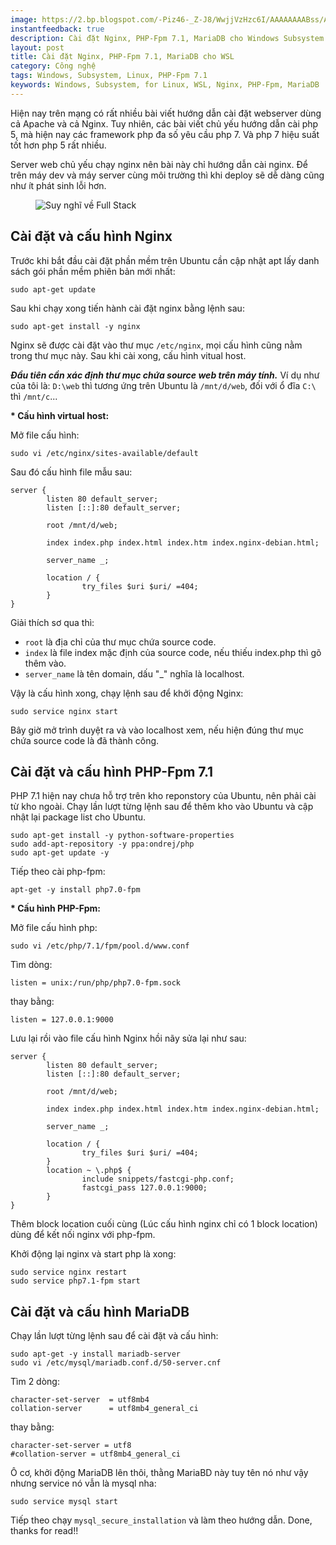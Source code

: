 ```yaml
---
image: https://2.bp.blogspot.com/-Piz46-_Z-J8/WwjjVzHzc6I/AAAAAAAABss/AyCrKYwHpJ8RD1WzCFgm09yPNIHAfY9bACLcBGAs/s640/wp_20150101_001l.jpg
instantfeedback: true
description: Cài đặt Nginx, PHP-Fpm 7.1, MariaDB cho Windows Subsystem for Linux
layout: post
title: Cài đặt Nginx, PHP-Fpm 7.1, MariaDB cho WSL
category: Công nghệ
tags: Windows, Subsystem, Linux, PHP-Fpm 7.1
keywords: Windows, Subsystem, for Linux, WSL, Nginx, PHP-Fpm, MariaDB
---
```



Hiện nay trên mạng có rất nhiều bài viết hướng dẫn cài đặt webserver dùng cả Apache và cả Nginx. Tuy nhiên, các bài viết chủ yếu hướng dẫn cài php 5, mà hiện nay các framework php đa số yêu cầu php 7. Và php 7 hiệu suất tốt hơn php 5 rất nhiều.

Server web chủ yếu chạy nginx nên bài này chỉ hướng dẫn cài nginx. Để trên máy dev và máy server cùng môi trường thì khi deploy sẽ dễ dàng cũng như ít phát sinh lỗi hơn.

<figure><img src="https://2.bp.blogspot.com/-Piz46-_Z-J8/WwjjVzHzc6I/AAAAAAAABss/AyCrKYwHpJ8RD1WzCFgm09yPNIHAfY9bACLcBGAs/s640/wp_20150101_001l.jpg" alt="Suy nghĩ về Full Stack" title="Suy nghĩ về Full Stack"></figure>

## Cài đặt và cấu hình Nginx

Trước khi bắt đầu cài đặt phần mềm trên Ubuntu cần cập nhật apt lấy danh sách gói phần mềm phiên bản mới nhất:

```
sudo apt-get update
```

Sau khi chạy xong tiến hành cài đặt nginx bằng lệnh sau:

```
sudo apt-get install -y nginx
```
Nginx sẽ được cài đặt vào thư mục `/etc/nginx`, mọi cấu hình cũng nằm trong thư mục này. Sau khi cài xong, cấu hình vitual host.

***Đầu tiên cần xác định thư mục chứa source web trên máy tính.***
Ví dụ như của tôi là: `D:\web` thì tương ứng trên Ubuntu là `/mnt/d/web`, đối với ổ đĩa `C:\` thì `/mnt/c`...

**\* Cấu hình virtual host:**

Mở file cấu hình:

```
sudo vi /etc/nginx/sites-available/default
```
Sau đó cấu hình file mẫu sau:
```
server {
        listen 80 default_server;
        listen [::]:80 default_server;

        root /mnt/d/web;

        index index.php index.html index.htm index.nginx-debian.html;

        server_name _;

        location / {
                try_files $uri $uri/ =404;
        }
}
```
Giải thích sơ qua thì:

- `root` là địa chỉ của thư mục chứa source code. 
- `index` là file index mặc định của source code, nếu thiếu index.php thì gõ thêm vào.
- `server_name` là tên domain, dấu "\_" nghĩa là localhost.

Vậy là cấu hình xong, chạy lệnh sau để khởi động Nginx:

```
sudo service nginx start
```

Bây giờ mở trình duyệt ra và vào localhost xem, nếu hiện đúng thư mục chứa source code là đã thành công.


## Cài đặt và cấu hình PHP-Fpm 7.1

PHP 7.1 hiện nay chưa hỗ trợ trên kho reponstory của Ubuntu, nên phải cài từ kho ngoài. Chạy lần lượt từng lệnh sau để thêm kho vào Ubuntu và cập nhật lại package list cho Ubuntu.

```
sudo apt-get install -y python-software-properties
sudo add-apt-repository -y ppa:ondrej/php
sudo apt-get update -y
```

Tiếp theo cài php-fpm:

```
apt-get -y install php7.0-fpm
```

**\* Cấu hình PHP-Fpm:**

Mở file cấu hình php:

```
sudo vi /etc/php/7.1/fpm/pool.d/www.conf
```

Tìm dòng:

```
listen = unix:/run/php/php7.0-fpm.sock
```

thay bằng:

```
listen = 127.0.0.1:9000
```

Lưu lại rồi vào file cấu hình Nginx hồi nãy sửa lại như sau:

```
server {
        listen 80 default_server;
        listen [::]:80 default_server;

        root /mnt/d/web;

        index index.php index.html index.htm index.nginx-debian.html;

        server_name _;

        location / {
                try_files $uri $uri/ =404;
        }
        location ~ \.php$ {
                include snippets/fastcgi-php.conf;
                fastcgi_pass 127.0.0.1:9000;
        }
}
```

Thêm block location cuối cùng (Lúc cấu hình nginx chỉ có 1 block location) dùng để kết nối nginx với php-fpm.

Khởi động lại nginx và start php là xong:

```
sudo service nginx restart
sudo service php7.1-fpm start
```

## Cài đặt và cấu hình MariaDB

Chạy lần lượt từng lệnh sau để cài đặt và cấu hình:

```
sudo apt-get -y install mariadb-server 
sudo vi /etc/mysql/mariadb.conf.d/50-server.cnf
```

Tìm 2 dòng:
```
character-set-server  = utf8mb4
collation-server      = utf8mb4_general_ci
```

thay bằng:

```
character-set-server = utf8 
#collation-server = utf8mb4_general_ci 
```

Ô cơ, khởi động MariaDB lên thôi, thằng MariaBD này tuy tên nó như vậy nhưng service nó vẫn là mysql nha:

```
sudo service mysql start
```

Tiếp theo chạy `mysql_secure_installation` và làm theo hướng dẫn. Done, thanks for read!!